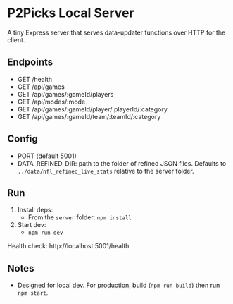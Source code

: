 # P2Picks Local Server

A tiny Express server that serves data-updater functions over HTTP for the client.

## Endpoints
- GET /health
- GET /api/games
- GET /api/games/:gameId/players
- GET /api/modes/:mode
- GET /api/games/:gameId/player/:playerId/:category
- GET /api/games/:gameId/team/:teamId/:category

## Config
- PORT (default 5001)
- DATA_REFINED_DIR: path to the folder of refined JSON files. Defaults to `../data/nfl_refined_live_stats` relative to the server folder.

## Run
1. Install deps:
   - From the `server` folder: `npm install`
2. Start dev:
   - `npm run dev`

Health check: http://localhost:5001/health

## Notes
- Designed for local dev. For production, build (`npm run build`) then run `npm start`.
